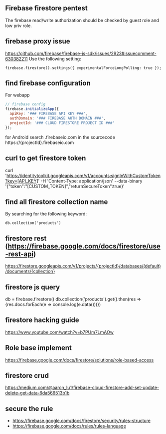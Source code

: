 ## Firebase firestore pentest

The firebase read/write authorization should be checked by guest role and low priv role.

## firebase proxy issue
https://github.com/firebase/firebase-js-sdk/issues/2923#issuecomment-630382211
Use the following setting:
    
    firebase.firestore().settings({ experimentalForceLongPolling: true });

## find firebase configuration
For webapp
```js
// firebase config
firebase.initializeApp({
  apiKey: '### FIREBASE API KEY ###',
  authDomain: '### FIREBASE AUTH DOMAIN ###',
  projectId: '### CLOUD FIRESTORE PROJECT ID ###'
});
```

for Android search .firebaseio.com in the sourcecode
<string name="firebase_database_url">https://{projectId}.firebaseio.com</string>

## curl to get firestore token

  curl 'https://identitytoolkit.googleapis.com/v1/accounts:signInWithCustomToken?key=[API_KEY]' -H 'Content-Type: application/json' --data-binary '{"token":"[CUSTOM_TOKEN]","returnSecureToken":true}'

## find all firestore collection name
By searching for the following keyword:
    
    db.collection('products')

## firestore rest (https://firebase.google.com/docs/firestore/use-rest-api)
https://firestore.googleapis.com/v1/projects/{projectId}/databases/(default)/documents/{collection}

## firestore js query
db = firebase.firestore()
db.collection('products').get().then(res => {res.docs.forEach(e => console.log(e.data()))})

## firestore hacking guide
https://www.youtube.com/watch?v=b7PUm7LmAOw

## Role base implement
https://firebase.google.com/docs/firestore/solutions/role-based-access

## firestore crud
https://medium.com/@aaron_lu1/firebase-cloud-firestore-add-set-update-delete-get-data-6da566513b1b

## secure the rule
- https://firebase.google.com/docs/firestore/security/rules-structure
- https://firebase.google.com/docs/rules/rules-language